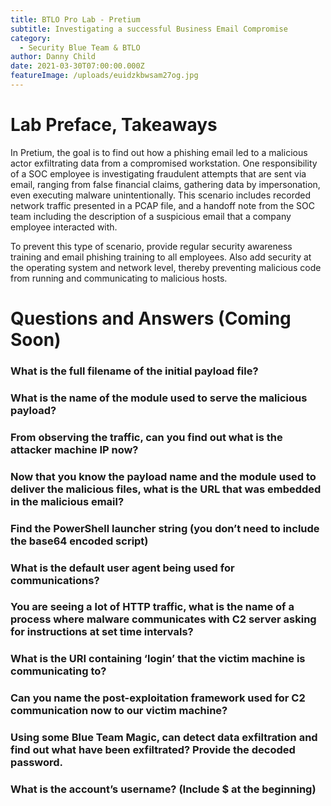 ```yaml
---
title: BTLO Pro Lab - Pretium
subtitle: Investigating a successful Business Email Compromise
category:
  - Security Blue Team & BTLO
author: Danny Child
date: 2021-03-30T07:00:00.000Z
featureImage: /uploads/euidzkbwsam27og.jpg
---
```

# **Lab Preface, Takeaways**

In Pretium, the goal is to find out how a phishing email led to a malicious actor exfiltrating data from a compromised workstation. One responsibility of a SOC employee is investigating fraudulent attempts that are sent via email, ranging from false financial claims, gathering data by impersonation, even executing malware unintentionally. This scenario includes recorded network traffic presented in a PCAP file, and a handoff note from the SOC team including the description of a suspicious email that a company employee interacted with.

To prevent this type of scenario, provide regular security awareness training and email phishing training to all employees. Also add security at the operating system and network level, thereby preventing malicious code from running and communicating to malicious hosts.

# **Questions and Answers (Coming Soon)**

### **What is the full filename of the initial payload file?**

### **What is the name of the module used to serve the malicious payload?**

### **From observing the traffic, can you find out what is the attacker machine IP now?**

### **Now that you know the payload name and the module used to deliver the malicious files, what is the URL that was embedded in the malicious email?**

### **Find the PowerShell launcher string (you don’t need to include the base64 encoded script)**

### **What is the default user agent being used for communications?**

### **You are seeing a lot of HTTP traffic, what is the name of a process where malware communicates with C2 server asking for instructions at set time intervals?**

### **What is the URI containing ‘login’ that the victim machine is communicating to?**

### **Can you name the post-exploitation framework used for C2 communication now to our victim machine?**

### **Using some Blue Team Magic, can detect data exfiltration and find out what have been exfiltrated? Provide the decoded password.**

### **What is the account’s username? (Include $ at the beginning)**